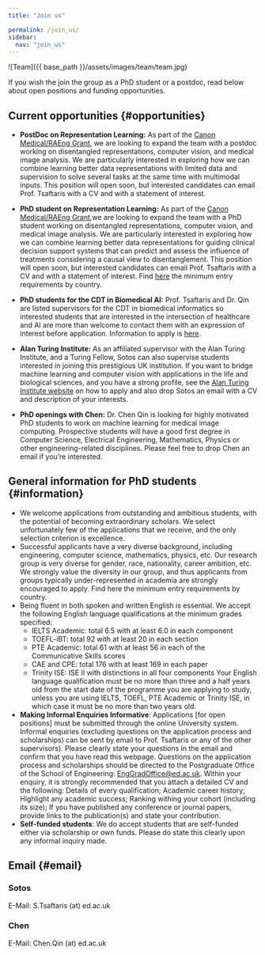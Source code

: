 ```yaml
---
title: "Join us"

permalink: /join_us/
sidebar:
  nav: "join_us"
---
```


![Team]({{ base_path }}/assets/images/team/team.jpg)


If you wish the join the group as a PhD student or a postdoc, read below about open positions and funding opportunities.

## Current opportunities {#opportunities}

* **PostDoc on Representation Learning:** As part of the [Canon Medical/RAEng Grant](https://vios.science/projects/raeng), we are looking to expand the team with a postdoc working on disentangled representations, computer vision, and medical image analysis.   We are particularly interested in exploring how we can combine learning better data representations with limited data and supervision to solve several tasks at the same time with multimodal inputs.  This position will open soon, but interested candidates can email Prof. Tsaftaris with a CV and with a statement of interest.


* **PhD student on Representation Learning:** As part of the [Canon Medical/RAEng Grant](https://vios.science/projects/raeng),we are looking to expand the team with a PhD student working on disentangled representations, computer vision, and medical image analysis. We are particularly interested in exploring how we can combine learning better data representations for guiding clinical decision support systems that can predict and assess the influence of treatments considering a causal view to disentanglement.  This position will open soon, but interested candidates can email Prof. Tsaftaris with a CV and with a statement of interest. Find [here](https://www.ed.ac.uk/studying/international/postgraduate-entry) the minimum entry requirements by country.

* **PhD students for the CDT in Biomedical AI:** Prof. Tsaftaris and Dr. Qin are listed supervisors for the CDT in biomedical informatics so interested students that are interested in the intersection of healthcare and AI are more than welcome to contact them with an expression of interest before application. Information to apply is [here](https://web.inf.ed.ac.uk/cdt/biomedical-ai/apply). 

* **Alan Turing Institute:** As an affiliated supervisor with the Alan Turing
  Institute, and a Turing Fellow, Sotos can also supervise
  students interested in joining this prestigious UK institution. If you want to
  bridge machine learning and computer vision with applications in the life and
  biological sciences, and you have a strong profile, see the
  [Alan Turing Institute website](https://turing.ac.uk) on how to apply and also
  drop Sotos an email with a CV and description of your interests.

* **PhD openings with Chen:** Dr. Chen Qin is looking for highly motivated PhD
  students to work on machine learning for medical image computing. Prospective
  students will have a good first degree in Computer Science, Electrical
  Engineering, Mathematics, Physics or other engineering-related disciplines.
  Please feel free to drop Chen an email if you’re interested.
  
## General information for PhD students {#information}
* We welcome applications from outstanding and ambitious students, with the potential of becoming extraordinary scholars. We select unfortunately few of the applications that we receive, and the only selection criterion is excellence.
* Successful applicants have a very diverse background, including engineering, computer science, mathematics, physics, etc. Our research group is very diverse for gender, race, nationality, career ambition, etc. We strongly value the diversity in our group, and thus applicants from groups typically under-represented in academia are strongly encouraged to apply. Find here the minimum entry requirements by country.
* Being fluent in both spoken and written English is essential. We accept the following English language qualifications at the minimum grades specified:
    * IELTS Academic: total 6.5 with at least 6.0 in each component
    * TOEFL-iBT: total 92 with at least 20 in each section
    * PTE Academic: total 61 with at least 56 in each of the Communicative Skills scores
    * CAE and CPE: total 176 with at least 169 in each paper
    * Trinity ISE: ISE II with distinctions in all four components
Your English language qualification must be no more than three and a half years old from the start date of the programme you are applying to study, unless you are using IELTS, TOEFL, PTE Academic or Trinity ISE, in which case it must be no more than two years old.
* **Making Informal Enquiries Informative**: Applications [for open positions] must be submitted through the online University system. Informal enquiries (excluding questions on the application process and scholarships) can be sent by email to Prof. Tsaftaris or any of the other supervisors). Please clearly state your questions in the email and confirm that you have read this webpage. Questions on the application process and scholarships should be directed to the Postgraduate Office of the School of Engineering: EngGradOffice@ed.ac.uk. Within your enquiry, it is strongly recommended that you attach a detailed CV and the following: Details of every qualification; Academic career history; Highlight any academic success; Ranking withing your cohort (including its size); If you have published any conference or journal papers, provide links to the publication(s) and state your contribution.
* **Self-funded students**: We do accept students that are self-funded either via scholarship or own funds. Please do state this clearly upon any informal inquiry made. 

## Email {#email}
### Sotos

E-Mail: S.Tsaftaris (at) ed.ac.uk  

### Chen

E-Mail: Chen.Qin (at) ed.ac.uk
